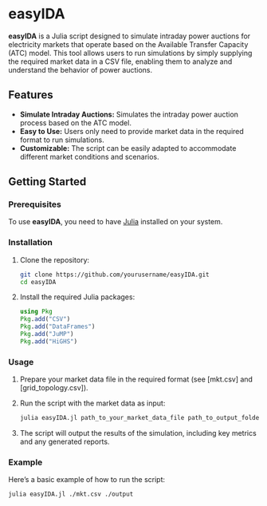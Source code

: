 # easyIDA

**easyIDA** is a Julia script designed to simulate intraday power auctions for electricity markets that operate based on the Available Transfer Capacity (ATC) model. This tool allows users to run simulations by simply supplying the required market data in a CSV file, enabling them to analyze and understand the behavior of power auctions.

## Features

- **Simulate Intraday Auctions:** Simulates the intraday power auction process based on the ATC model.
- **Easy to Use:** Users only need to provide market data in the required format to run simulations.
- **Customizable:** The script can be easily adapted to accommodate different market conditions and scenarios.

## Getting Started

### Prerequisites

To use **easyIDA**, you need to have [Julia](https://julialang.org/downloads/) installed on your system.

### Installation

1. Clone the repository:
    ```bash
    git clone https://github.com/yourusername/easyIDA.git
    cd easyIDA
    ```

2. Install the required Julia packages:
    ```julia
    using Pkg
    Pkg.add("CSV")
    Pkg.add("DataFrames")
    Pkg.add("JuMP")
    Pkg.add("HiGHS")
    ```

### Usage

1. Prepare your market data file in the required format (see [mkt.csv] and [grid_topology.csv]).

2. Run the script with the market data as input:
    ```bash
    julia easyIDA.jl path_to_your_market_data_file path_to_output_folder
    ```

3. The script will output the results of the simulation, including key metrics and any generated reports.

### Example

Here’s a basic example of how to run the script:

```bash
julia easyIDA.jl ./mkt.csv ./output
```
